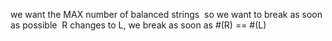 we want the MAX number of balanced strings
​
so we want to break as soon as possible
​
R changes to L, we break as soon as #(R) == #(L)